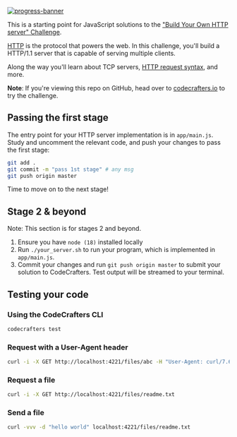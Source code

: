 [![progress-banner](https://backend.codecrafters.io/progress/http-server/6e3ed974-7fe6-4e27-a819-55ce6915919e)](https://app.codecrafters.io/users/codecrafters-bot?r=2qF)

This is a starting point for JavaScript solutions to the
["Build Your Own HTTP server" Challenge](https://app.codecrafters.io/courses/http-server/overview).

[HTTP](https://en.wikipedia.org/wiki/Hypertext_Transfer_Protocol) is the
protocol that powers the web. In this challenge, you'll build a HTTP/1.1 server
that is capable of serving multiple clients.

Along the way you'll learn about TCP servers,
[HTTP request syntax](https://www.w3.org/Protocols/rfc2616/rfc2616-sec5.html),
and more.

**Note**: If you're viewing this repo on GitHub, head over to
[codecrafters.io](https://codecrafters.io) to try the challenge.

## Passing the first stage

The entry point for your HTTP server implementation is in `app/main.js`. Study
and uncomment the relevant code, and push your changes to pass the first stage:

```sh
git add .
git commit -m "pass 1st stage" # any msg
git push origin master
```

Time to move on to the next stage!

## Stage 2 & beyond

Note: This section is for stages 2 and beyond.

1. Ensure you have `node (18)` installed locally
1. Run `./your_server.sh` to run your program, which is implemented in
   `app/main.js`.
1. Commit your changes and run `git push origin master` to submit your solution
   to CodeCrafters. Test output will be streamed to your terminal.

## Testing your code

### Using the CodeCrafters CLI

```sh
codecrafters test
```

### Request with a User-Agent header

```sh
curl -i -X GET http://localhost:4221/files/abc -H "User-Agent: curl/7.64.1"
```

### Request a file

```sh
curl -i -X GET http://localhost:4221/files/readme.txt
```

### Send a file

```sh
curl -vvv -d "hello world" localhost:4221/files/readme.txt
```
